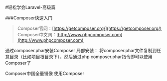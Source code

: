 #轻松学会Laravel-高级篇

###Composer快速入门
>Composer官网：[https://getcomposer.org/](https://getcomposer.org/)  
>Composer中文网：[http://www.phpcomposer.com](http://www.phpcomposer.com)

通过composer.phar安装Composer
局部安装：
将composer.phar文件复制到任意目录（比如项目根目录下），然后通过php composer.phar指令即可以使用Composer了


Composer中国全量镜像
使用Composer